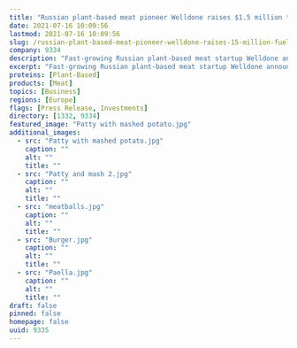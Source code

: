 ```yaml
---
title: "Russian plant-based meat pioneer Welldone raises $1.5 million to fuel expansion"
date: 2021-07-16 10:09:56
lastmod: 2021-07-16 10:09:56
slug: /russian-plant-based-meat-pioneer-welldone-raises-15-million-fuel-expansion
company: 9334
description: "Fast-growing Russian plant-based meat startup Welldone announced today the close of a $1.5 million funding round to significantly expand production capacity to meet the company’s rapid growth in sales. The round was led by Phystech Ventures, an international fund investing in deep tech startups globally, with participation from Lever VC, a leading global investor in the alternative protein category."
excerpt: "Fast-growing Russian plant-based meat startup Welldone announced today the close of a $1.5 million funding round to significantly expand production capacity to meet the company’s rapid growth in sales. The round was led by Phystech Ventures, an international fund investing in deep tech startups globally, with participation from Lever VC, a leading global investor in the alternative protein category."
proteins: [Plant-Based]
products: [Meat]
topics: [Business]
regions: [Europe]
flags: [Press Release, Investments]
directory: [1332, 9334]
featured_image: "Patty with mashed potato.jpg"
additional_images:
  - src: "Patty with mashed potato.jpg"
    caption: ""
    alt: ""
    title: ""
  - src: "Patty and mash 2.jpg"
    caption: ""
    alt: ""
    title: ""
  - src: "meatballs.jpg"
    caption: ""
    alt: ""
    title: ""
  - src: "Burger.jpg"
    caption: ""
    alt: ""
    title: ""
  - src: "Paella.jpg"
    caption: ""
    alt: ""
    title: ""
draft: false
pinned: false
homepage: false
uuid: 9335
---
```

